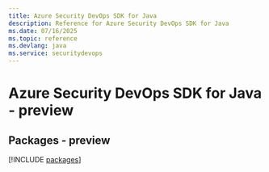 ```yaml
---
title: Azure Security DevOps SDK for Java
description: Reference for Azure Security DevOps SDK for Java
ms.date: 07/16/2025
ms.topic: reference
ms.devlang: java
ms.service: securitydevops
---
```

# Azure Security DevOps SDK for Java - preview
## Packages - preview
[!INCLUDE [packages](security-devops-index.md)]